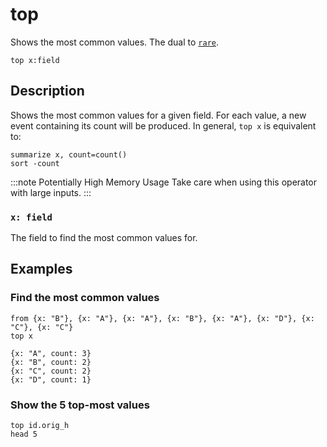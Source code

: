 # top

Shows the most common values. The dual to [`rare`](rare.md).

```tql
top x:field
```

## Description

Shows the most common values for a given field. For each value, a new event
containing its count will be produced. In general, `top x` is equivalent to:

```tql
summarize x, count=count()
sort -count
```

:::note Potentially High Memory Usage
Take care when using this operator with large inputs.
:::

### `x: field`

The field to find the most common values for.

## Examples

### Find the most common values

```tql
from {x: "B"}, {x: "A"}, {x: "A"}, {x: "B"}, {x: "A"}, {x: "D"}, {x: "C"}, {x: "C"}
top x
```

```tql
{x: "A", count: 3}
{x: "B", count: 2}
{x: "C", count: 2}
{x: "D", count: 1}
```

### Show the 5 top-most values

```tql
top id.orig_h
head 5
```
